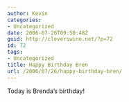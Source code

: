 ```yaml
---
author: Kevin
categories:
- Uncategorized
date: 2006-07-26T09:50:48Z
guid: http://cleverswine.net/?p=72
id: 72
tags:
- Uncategorized
title: Happy Birthday Bren
url: /2006/07/26/happy-birthday-bren/
---
```


Today is Brenda&#8217;s birthday!